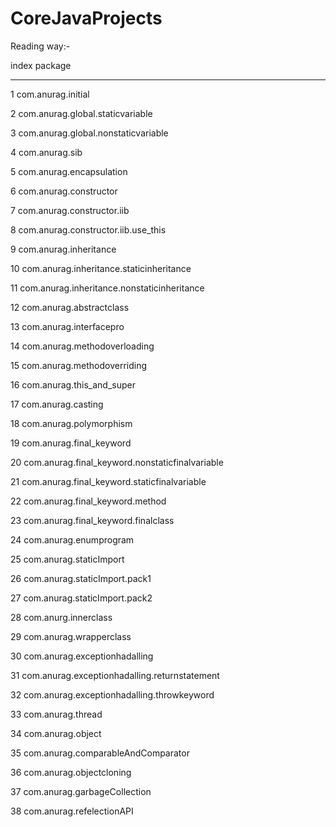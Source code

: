 CoreJavaProjects
================

Reading way:-

index                                      package
--------								--------------
1									    com.anurag.initial

2									    com.anurag.global.staticvariable	

3										com.anurag.global.nonstaticvariable

4										com.anurag.sib

5										com.anurag.encapsulation

6										com.anurag.constructor

7										com.anurag.constructor.iib

8									    com.anurag.constructor.iib.use_this

9										com.anurag.inheritance

10										com.anurag.inheritance.staticinheritance

11										com.anurag.inheritance.nonstaticinheritance

12										com.anurag.abstractclass

13										com.anurag.interfacepro

14									    com.anurag.methodoverloading

15									    com.anurag.methodoverriding

16									    com.anurag.this_and_super

17										com.anurag.casting

18										com.anurag.polymorphism

19										com.anurag.final_keyword

20										com.anurag.final_keyword.nonstaticfinalvariable

21										com.anurag.final_keyword.staticfinalvariable

22										com.anurag.final_keyword.method

23										com.anurag.final_keyword.finalclass

24										com.anurag.enumprogram

25										com.anurag.staticImport

26										com.anurag.staticImport.pack1

27										com.anurag.staticImport.pack2

28										com.anurg.innerclass

29									    com.anurag.wrapperclass

30										com.anurag.exceptionhadalling

31										com.anurag.exceptionhadalling.returnstatement

32										com.anurag.exceptionhadalling.throwkeyword

33										com.anurag.thread

34										com.anurag.object

35										com.anurag.comparableAndComparator

36										com.anurag.objectcloning

37										com.anurag.garbageCollection

38									    com.anurag.refelectionAPI

